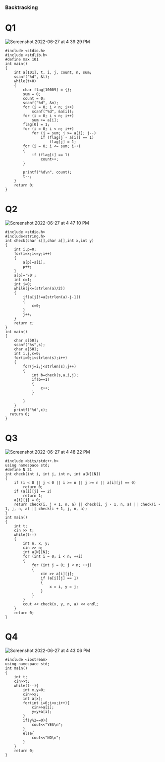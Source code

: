 ### Backtracking 

# Q1

![Screenshot 2022-06-27 at 4 39 29 PM](https://user-images.githubusercontent.com/69889418/175928165-3f7bdec2-7ab3-4407-b642-cad967340496.png)

```
#include <stdio.h>
#include <stdlib.h> 
#define max 101 
int main()
{
    int a[101], t, i, j, count, n, sum;
    scanf("%d", &t);
    while(t>0)
    {
        char flag[10009] = {};
        sum = 0;
        count = 0;
        scanf("%d", &n);
        for (i = 0; i < n; i++)
            scanf("%d", &a[i]);
        for (i = 0; i < n; i++)
            sum += a[i];
        flag[0] = 1;
        for (i = 0; i < n; i++)
            for (j = sum; j >= a[i]; j--)
                if (flag[j - a[i]] == 1)
                    flag[j] = 1;
        for (i = 0; i <= sum; i++)
        {
            if (flag[i] == 1)
                count++;
        }

        printf("%d\n", count);
        t--;
    }
    return 0;
}
```

# Q2

![Screenshot 2022-06-27 at 4 47 10 PM](https://user-images.githubusercontent.com/69889418/175929530-24c0712c-c73b-46fb-86a6-e72ac7aeac22.png)

```
#include <stdio.h>
#include<string.h>
int check(char s[],char a[],int x,int y)
{
    int i,p=0;
    for(i=x;i<=y;i++)
    {
        a[p]=s[i];
        p++;
    }
    a[p]='\0';
    int c=1;
    int j=0;
    while(j<=(strlen(a)/2))
    {
        if(a[j]!=a[strlen(a)-j-1])
        {
            c=0;
        }
        j++;
    }
    return c;
}
int main()
{
    char s[50];
    scanf("%s",s);
    char a[50];
    int i,j,c=0;
    for(i=0;i<strlen(s);i++)
    {
        for(j=i;j<strlen(s);j++)
        {
            int b=check(s,a,i,j);
            if(b==1)
            {
                c++;
            }

        }
    }
    printf("%d",c);
  return 0;
}
```

# Q3

![Screenshot 2022-06-27 at 4 48 22 PM](https://user-images.githubusercontent.com/69889418/175929756-0608fa87-d196-42ab-8899-3cd255555b72.png)

```
#include <bits/stdc++.h>
using namespace std;
#define N 21
int check(int i, int j, int n, int a[N][N])
{
    if (i < 0 || j < 0 || i >= n || j >= n || a[i][j] == 0)
        return 0;
    if (a[i][j] == 2)
        return 1;
    a[i][j] = 0;
    return check(i, j + 1, n, a) || check(i, j - 1, n, a) || check(i - 1, j, n, a) || check(i + 1, j, n, a);
}
int main()
{
    int t;
    cin >> t;
    while(t--)
    {
        int n, x, y;
        cin >> n;
        int a[N][N];
        for (int i = 0; i < n; ++i)
        {
            for (int j = 0; j < n; ++j)
            {
                cin >> a[i][j];
                if (a[i][j] == 1)
                {
                    x = i, y = j;
                }
            }
        }
        cout << check(x, y, n, a) << endl;
    }
    return 0;
}
```

# Q4

![Screenshot 2022-06-27 at 4 43 06 PM](https://user-images.githubusercontent.com/69889418/175928818-2588a25e-231a-41f4-b3b7-ddb480651664.png)

```
#include <iostream>
using namespace std;
int main()
{
    int t;
    cin>>t;
    while(t--){
        int x,y=0;
        cin>>x;
        int a[x];
        for(int i=0;i<x;i++){
            cin>>a[i];
            y=y+a[i];
        }
        if(y%2==0){
            cout<<"YES\n";
        }
        else{
            cout<<"NO\n";
        }
    }
    return 0;
}
```

